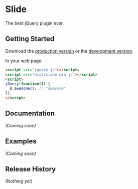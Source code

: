 # Slide

The best jQuery plugin ever.

## Getting Started
Download the [production version][min] or the [development version][max].

[min]: https://raw.github.com/Administrator/slide/master/dist/slide.min.js
[max]: https://raw.github.com/Administrator/slide/master/dist/slide.js

In your web page:

```html
<script src="jquery.js"></script>
<script src="dist/slide.min.js"></script>
<script>
jQuery(function($) {
  $.awesome(); // "awesome"
});
</script>
```

## Documentation
_(Coming soon)_

## Examples
_(Coming soon)_

## Release History
_(Nothing yet)_
